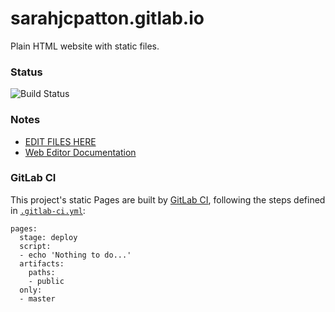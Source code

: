 # sarahjcpatton.gitlab.io

Plain HTML website with static files.

### Status

![Build Status](https://gitlab.com/pages/plain-html/badges/master/build.svg)

### Notes

- [EDIT FILES HERE](../tree/master/public)
- [Web Editor Documentation](https://docs.gitlab.com/ce/user/project/repository/web_editor.html)

### GitLab CI

This project's static Pages are built by
[GitLab CI](https://about.gitlab.com/gitlab-ci/), following the steps defined
in [`.gitlab-ci.yml`](.gitlab-ci.yml):

```
pages:
  stage: deploy
  script:
  - echo 'Nothing to do...'
  artifacts:
    paths:
    - public
  only:
  - master
```
